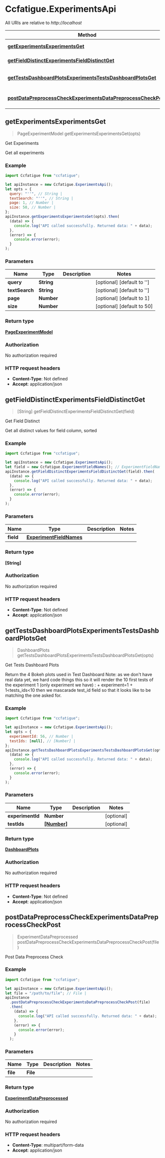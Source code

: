 # Ccfatigue.ExperimentsApi

All URIs are relative to _http://localhost_

| Method                                                                                                                                       | HTTP request                                | Description                |
| -------------------------------------------------------------------------------------------------------------------------------------------- | ------------------------------------------- | -------------------------- |
| [**getExperimentsExperimentsGet**](ExperimentsApi.md#getExperimentsExperimentsGet)                                                           | **GET** /experiments                        | Get Experiments            |
| [**getFieldDistinctExperimentsFieldDistinctGet**](ExperimentsApi.md#getFieldDistinctExperimentsFieldDistinctGet)                             | **GET** /experiments/{field}/distinct       | Get Field Distinct         |
| [**getTestsDashboardPlotsExperimentsTestsDashboardPlotsGet**](ExperimentsApi.md#getTestsDashboardPlotsExperimentsTestsDashboardPlotsGet)     | **GET** /experiments/tests_dashboard_plots  | Get Tests Dashboard Plots  |
| [**postDataPreprocessCheckExperimentsDataPreprocessCheckPost**](ExperimentsApi.md#postDataPreprocessCheckExperimentsDataPreprocessCheckPost) | **POST** /experiments/data_preprocess_check | Post Data Preprocess Check |

## getExperimentsExperimentsGet

> PageExperimentModel getExperimentsExperimentsGet(opts)

Get Experiments

Get all experiments

### Example

```javascript
import Ccfatigue from "ccfatigue";

let apiInstance = new Ccfatigue.ExperimentsApi();
let opts = {
  query: "''", // String |
  textSearch: "''", // String |
  page: 1, // Number |
  size: 50, // Number |
};
apiInstance.getExperimentsExperimentsGet(opts).then(
  (data) => {
    console.log("API called successfully. Returned data: " + data);
  },
  (error) => {
    console.error(error);
  }
);
```

### Parameters

| Name           | Type       | Description | Notes                              |
| -------------- | ---------- | ----------- | ---------------------------------- |
| **query**      | **String** |             | [optional] [default to &#39;&#39;] |
| **textSearch** | **String** |             | [optional] [default to &#39;&#39;] |
| **page**       | **Number** |             | [optional] [default to 1]          |
| **size**       | **Number** |             | [optional] [default to 50]         |

### Return type

[**PageExperimentModel**](PageExperimentModel.md)

### Authorization

No authorization required

### HTTP request headers

- **Content-Type**: Not defined
- **Accept**: application/json

## getFieldDistinctExperimentsFieldDistinctGet

> [String] getFieldDistinctExperimentsFieldDistinctGet(field)

Get Field Distinct

Get all distinct values for field column, sorted

### Example

```javascript
import Ccfatigue from "ccfatigue";

let apiInstance = new Ccfatigue.ExperimentsApi();
let field = new Ccfatigue.ExperimentFieldNames(); // ExperimentFieldNames |
apiInstance.getFieldDistinctExperimentsFieldDistinctGet(field).then(
  (data) => {
    console.log("API called successfully. Returned data: " + data);
  },
  (error) => {
    console.error(error);
  }
);
```

### Parameters

| Name      | Type                            | Description | Notes |
| --------- | ------------------------------- | ----------- | ----- |
| **field** | [**ExperimentFieldNames**](.md) |             |

### Return type

**[String]**

### Authorization

No authorization required

### HTTP request headers

- **Content-Type**: Not defined
- **Accept**: application/json

## getTestsDashboardPlotsExperimentsTestsDashboardPlotsGet

> DashboardPlots getTestsDashboardPlotsExperimentsTestsDashboardPlotsGet(opts)

Get Tests Dashboard Plots

Return the 4 Bokeh plots used in Test Dashboard Note: as we don&#39;t have real data yet, we hard code things this so it will render the 10 first tests of the experiment 1 (only experiment we have) : + experiment&#x3D;1 + 1&lt;tests_ids&lt;10 then we mascarade test_id field so that it looks like to be matching the one asked for.

### Example

```javascript
import Ccfatigue from "ccfatigue";

let apiInstance = new Ccfatigue.ExperimentsApi();
let opts = {
  experimentId: 56, // Number |
  testIds: [null], // [Number] |
};
apiInstance.getTestsDashboardPlotsExperimentsTestsDashboardPlotsGet(opts).then(
  (data) => {
    console.log("API called successfully. Returned data: " + data);
  },
  (error) => {
    console.error(error);
  }
);
```

### Parameters

| Name             | Type                      | Description | Notes      |
| ---------------- | ------------------------- | ----------- | ---------- |
| **experimentId** | **Number**                |             | [optional] |
| **testIds**      | [**[Number]**](Number.md) |             | [optional] |

### Return type

[**DashboardPlots**](DashboardPlots.md)

### Authorization

No authorization required

### HTTP request headers

- **Content-Type**: Not defined
- **Accept**: application/json

## postDataPreprocessCheckExperimentsDataPreprocessCheckPost

> ExperimentDataPreprocessed postDataPreprocessCheckExperimentsDataPreprocessCheckPost(file)

Post Data Preprocess Check

### Example

```javascript
import Ccfatigue from "ccfatigue";

let apiInstance = new Ccfatigue.ExperimentsApi();
let file = "/path/to/file"; // File |
apiInstance
  .postDataPreprocessCheckExperimentsDataPreprocessCheckPost(file)
  .then(
    (data) => {
      console.log("API called successfully. Returned data: " + data);
    },
    (error) => {
      console.error(error);
    }
  );
```

### Parameters

| Name     | Type     | Description | Notes |
| -------- | -------- | ----------- | ----- |
| **file** | **File** |             |

### Return type

[**ExperimentDataPreprocessed**](ExperimentDataPreprocessed.md)

### Authorization

No authorization required

### HTTP request headers

- **Content-Type**: multipart/form-data
- **Accept**: application/json
